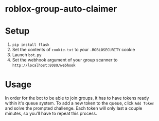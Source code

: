 # roblox-group-auto-claimer
 
# Setup
1. `pip install flask`
2. Set the contents of `cookie.txt` to your `.ROBLOSECURITY` cookie
3. Launch `bot.py`
4. Set the webhook argument of your group scanner to `http://localhost:8080/webhook`

# Usage
In order for the bot to be able to join groups, it has to have tokens ready within it's queue system.
To add a new token to the queue, click `Add Token` and solve the prompted challenge. Each token will only last a couple minutes, so you'll have to repeat this process.
